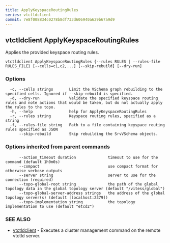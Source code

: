 ```yaml
---
title: ApplyKeyspaceRoutingRules
series: vtctldclient
commit: 7e8f008834c0278b8df733d606940a629b67a9d9
---
```

## vtctldclient ApplyKeyspaceRoutingRules

Applies the provided keyspace routing rules.

```
vtctldclient ApplyKeyspaceRoutingRules {--rules RULES | --rules-file RULES_FILE} [--cells=c1,c2,...] [--skip-rebuild] [--dry-run]
```

### Options

```
  -c, --cells strings       Limit the VSchema graph rebuilding to the specified cells. Ignored if --skip-rebuild is specified.
  -d, --dry-run             Validate the specified keyspace routing rules and note actions that would be taken, but do not actually apply the rules to the topo.
  -h, --help                help for ApplyKeyspaceRoutingRules
  -r, --rules string        Keyspace routing rules, specified as a string
  -f, --rules-file string   Path to a file containing keyspace routing rules specified as JSON
      --skip-rebuild        Skip rebuilding the SrvVSchema objects.
```

### Options inherited from parent commands

```
      --action_timeout duration              timeout to use for the command (default 1h0m0s)
      --compact                              use compact format for otherwise verbose outputs
      --server string                        server to use for the connection (required)
      --topo-global-root string              the path of the global topology data in the global topology server (default "/vitess/global")
      --topo-global-server-address strings   the address of the global topology server(s) (default [localhost:2379])
      --topo-implementation string           the topology implementation to use (default "etcd2")
```

### SEE ALSO

* [vtctldclient](../)	 - Executes a cluster management command on the remote vtctld server.

